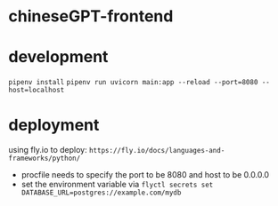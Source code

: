 # chineseGPT-frontend

# development

`pipenv install`
`pipenv run uvicorn main:app --reload --port=8080 --host=localhost`

# deployment

using fly.io to deploy:
`https://fly.io/docs/languages-and-frameworks/python/`

- procfile needs to specify the port to be 8080 and host to be 0.0.0.0
- set the environment variable via `flyctl secrets set DATABASE_URL=postgres://example.com/mydb`
